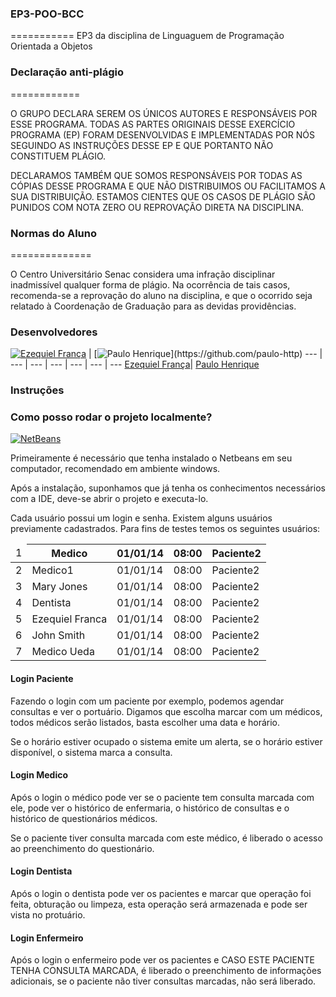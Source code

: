 ### EP3-POO-BCC
===========
EP3 da disciplina de Linguaguem de Programação Orientada a Objetos

### Declaração anti-plágio
============

O GRUPO DECLARA SEREM OS ÚNICOS AUTORES E RESPONSÁVEIS POR ESSE PROGRAMA. TODAS AS PARTES ORIGINAIS DESSE EXERCÍCIO PROGRAMA (EP) FORAM DESENVOLVIDAS E IMPLEMENTADAS POR NÓS SEGUINDO AS INSTRUÇÕES DESSE EP E QUE PORTANTO NÃO CONSTITUEM PLÁGIO. 

DECLARAMOS TAMBÉM QUE SOMOS RESPONSÁVEIS POR TODAS AS CÓPIAS DESSE PROGRAMA E QUE NÃO DISTRIBUIMOS OU FACILITAMOS A SUA DISTRIBUIÇÃO. ESTAMOS CIENTES QUE OS CASOS DE PLÁGIO SÃO PUNIDOS COM NOTA ZERO OU REPROVAÇÃO DIRETA NA DISCIPLINA.

### Normas do Aluno
==============

O Centro Universitário Senac considera uma infração disciplinar inadmissível qualquer forma de plágio. Na ocorrência de tais casos, recomenda-se a reprovação do aluno na disciplina, e que o ocorrido seja relatado à Coordenação de Graduação para as devidas providências.


### Desenvolvedores

[![Ezequiel França](https://avatars1.githubusercontent.com/u/3648336?s=400)](https://github.com/ezefranca) | [![Paulo Henrique](https://2.gravatar.com/avatar/85f6a71f0c7043aa321ea6d30d720f55?)](https://github.com/paulo-http)
--- | --- | --- | --- | --- | --- | ---
[Ezequiel França](https://github.com/ezefranca)| [Paulo Henrique](https://github.com/paulo-http)

### Instruções

### Como posso rodar o projeto localmente?

[![NetBeans](http://www.revista.espiritolivre.org/wp-content/uploads/2013/10/netbeans.png)](https://netbeans.org/)

Primeiramente é necessário que tenha instalado o Netbeans em seu computador, recomendado em ambiente windows.

Após a instalação, suponhamos que já tenha os conhecimentos necessários com a IDE, deve-se abrir o projeto e executa-lo.

Cada usuário possui um login e senha. Existem alguns usuários previamente cadastrados. Para fins de testes temos os seguintes usuários:

<table class="js-csv-data csv-data">
      <thead>
        <tr id="LC1" class="line">
          <td class="blob-line-nums csv-row-num">
            <span id="L1" rel="#L1>">1</span>
          </td>
          <th>Medico</th>
          <th>01/01/14</th>
          <th>08:00</th>
          <th>Paciente2</th>
        </tr>
      </thead>
      <tbody>
        <tr id="LC2" class="line">
          <td class="blob-line-nums csv-row-num">
            <span id="L2">2</span>
          </td>
          <td>Medico1</td>
          <td>01/01/14</td>
          <td>08:00</td>
          <td>Paciente2</td>
        </tr>
        <tr id="LC3" class="line">
          <td class="blob-line-nums csv-row-num">
            <span id="L3">3</span>
          </td>
          <td>Mary Jones</td>
          <td>01/01/14</td>
          <td>08:00</td>
          <td>Paciente2</td>
        </tr>
        <tr id="LC4" class="line">
          <td class="blob-line-nums csv-row-num">
            <span id="L4">4</span>
          </td>
          <td>Dentista</td>
          <td>01/01/14</td>
          <td>08:00</td>
          <td>Paciente2</td>
        </tr>
        <tr id="LC5" class="line">
          <td class="blob-line-nums csv-row-num">
            <span id="L5">5</span>
          </td>
          <td>Ezequiel Franca</td>
          <td>01/01/14</td>
          <td>08:00</td>
          <td>Paciente2</td>
        </tr>
        <tr id="LC6" class="line">
          <td class="blob-line-nums csv-row-num">
            <span id="L6">6</span>
          </td>
          <td>John Smith</td>
          <td>01/01/14</td>
          <td>08:00</td>
          <td>Paciente2</td>
        </tr>
        <tr id="LC7" class="line">
          <td class="blob-line-nums csv-row-num">
            <span id="L7">7</span>
          </td>
          <td>Medico Ueda</td>
          <td>01/01/14</td>
          <td>08:00</td>
          <td>Paciente2</td>
        </tr>
      </tbody>
    </table>

#### Login Paciente

Fazendo o login com um paciente por exemplo, podemos agendar consultas e ver o portuário. Digamos que escolha marcar com um médicos, todos médicos serão listados, basta escolher uma data e horário.

Se o horário estiver ocupado o sistema emite um alerta, se o horário estiver disponível, o sistema marca a consulta.

#### Login Medico

Após o login o médico pode ver se o paciente tem consulta marcada com ele, pode ver o histórico de enfermaria, o histórico de consultas e o histórico de questionários médicos.

Se o paciente tiver consulta marcada com este médico, é liberado o acesso ao preenchimento do questionário.

#### Login Dentista

Após o login o dentista pode ver os pacientes e marcar que operação foi feita, obturação ou limpeza, esta operação será armazenada e pode ser vista no protuário.

#### Login Enfermeiro

Após o login o enfermeiro pode ver os pacientes e CASO ESTE PACIENTE TENHA CONSULTA MARCADA, é liberado o preenchimento de informações adicionais, se o paciente não tiver consultas marcadas, não será liberado.


